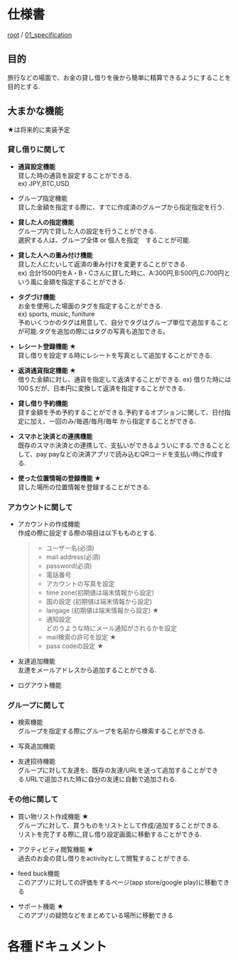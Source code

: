# 仕様書

[root](./../../README.md) 
/ [01_specification](./README.md)

## 目的
旅行などの場面で、お金の貸し借りを後から簡単に精算できるようにすることを目的とする.

## 大まかな機能
★は将来的に実装予定
### 貸し借りに関して
- **通貨設定機能**  
  貸した時の通貨を設定することができる.  
  ex) JPY,BTC,USD  
  
- グループ指定機能  
  貸した金額を指定する際に、すでに作成済のグループから指定指定を行う.
- **貸した人の指定機能**  
  グループ内で貸した人の設定を行うことができる.  
  選択する人は、グループ全体 or 個人を指定　することが可能.  
  
- **貸した人への重み付け機能**  
  貸した人にたいして返済の重み付けを変更することができる.   
  ex) 合計1500円をA・B・Cさんに貸した時に、A:300円,B:500円,C:700円という風に金額を指定することができる.   

- **タグづけ機能**  
  お金を使用した場面のタグを指定することができる.  
  ex) sports, music, funiture  
  予めいくつかのタグは用意して、自分でタグはグループ単位で追加することが可能.タグを追加の際にはタグの写真も追加できる。
  
- **レシート登録機能** ★  
  貸し借りを設定する時にレシートを写真として追加することができる.  
  
- **返済通貨指定機能** ★  
  借りた金額に対し、通貨を指定して返済することができる.
  ex) 借りた時には100＄だが、日本円に変換して返済を指定することができる.  
  
- **貸し借り予約機能**  
  貸す金額を予め予約することができる.予約するオプションに関して、日付指定に加え、一回のみ/毎週/毎月/毎年 から指定することができる.  
 
- **スマホと決済との連携機能**  
  既存のスマホ決済との連携して、支払いができるよういにする.できることとして、pay payなどの決済アプリで読み込むQRコードを支払い時に作成する.
  
- **使った位置情報の登録機能** ★  
  貸した場所の位置情報を登録することができる.
  
### アカウントに関して    

- アカウントの作成機能  
  作成の際に設定する際の項目は以下もものとする.  
  > - ユーザー名(必須)    
  > - mail address(必須)  
  > - password(必須)  
  > - 電話番号  
  > - アカウントの写真を設定  
  > - time zone(初期値は端末情報から設定)  
  > - 国の設定 (初期値は端末情報から設定)  
  > - langage (初期値は端末情報から設定) ★  
  > - 通知設定  
      どのうような時にメール通知がされるかを設定  
  > - mail検索の許可を設定  ★
  > - pass codeの設定 ★  

- 友達追加機能  
  友達をメールアドレスから追加することができる.
  
- ログアウト機能
  
### グループに関して
- 検索機能  
  グループを指定する際にグループを名前から検索することができる.  
  
- 写真追加機能  

- 友達招待機能  
  グループに対して友達を、既存の友達/URLを送って追加することができる.URLで追加された時に自分の友達に自動で追加される.  

### その他に関して  
- 買い物リスト作成機能 ★   
  グループに対して、買うものをリストとして作成/追加することができる.  
  リストを完了する際に,貸し借り設定画面に移動することができる.
  
- アクティビティ閲覧機能 ★  
  過去のお金の貸し借りをactivityとして閲覧することができる.  

- feed buck機能   
  このアプリに対しての評価をするページ(app store/google play)に移動できる   

- サポート機能 ★  
  このアプリの疑問などをまとめている場所に移動できる
  

   
  
# 各種ドキュメント
